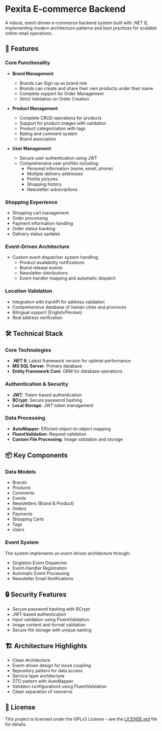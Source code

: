 # Pexita E-commerce Backend

A robust, event-driven e-commerce backend system built with .NET 8, implementing modern architecture patterns and best practices for scalable online retail operations.

## 🚀 Features

### Core Functionality
- **Brand Management**
  - Brands can Sign up as brand role
  - Brands can create and share their own products under their name
  - Complete support for Order Management
  - Strict Validation on Order Creation

- **Product Management**
  - Complete CRUD operations for products
  - Support for product images with validation
  - Product categorization with tags
  - Rating and comment system
  - Brand association

- **User Management**
  - Secure user authentication using JWT
  - Comprehensive user profiles including:
    - Personal information (name, email, phone)
    - Multiple delivery addresses
    - Profile pictures
    - Shopping history
    - Newsletter subscriptions

### Shopping Experience
- Shopping cart management
- Order processing
- Payment information handling
- Order status tracking
- Delivery status updates

### Event-Driven Architecture
- Custom event dispatcher system handling:
  - Product availability notifications
  - Brand release events
  - Newsletter distributions
  - Event-handler mapping and automatic dispatch

### Location Validation
- Integration with IranAPI for address validation
- Comprehensive database of Iranian cities and provinces
- Bilingual support (English/Persian)
- Real address verification

## 🛠 Technical Stack

### Core Technologies
- **.NET 8**: Latest framework version for optimal performance
- **MS SQL Server**: Primary database
- **Entity Framework Core**: ORM for database operations

### Authentication & Security
- **JWT**: Token-based authentication
- **BCrypt**: Secure password hashing
- **Local Storage**: JWT token management

### Data Processing
- **AutoMapper**: Efficient object-to-object mapping
- **FluentValidation**: Request validation
- **Custom File Processing**: Image validation and storage

## 📦 Key Components

### Data Models
- Brands
- Products
- Comments
- Events
- Newsletters (Brand & Product)
- Orders
- Payments
- Shopping Carts
- Tags
- Users

### Event System
The system implements an event-driven architecture through:
- Singleton Event Dispatcher
- Event-Handler Registration
- Automatic Event Processing
- Newsletter Email Notifications

## 🔒 Security Features

- Secure password hashing with BCrypt
- JWT-based authentication
- Input validation using FluentValidation
- Image content and format validation
- Secure file storage with unique naming

## 🏗 Architecture Highlights

- Clean Architecture
- Event-driven design for loose coupling
- Repository pattern for data access
- Service layer architecture
- DTO pattern with AutoMapper
- Validator configurations using FluentValidation
- Clean separation of concerns

## 📝 License

This project is licensed under the GPLv3 License - see the [LICENSE.md](LICENSE.md) file for details.
